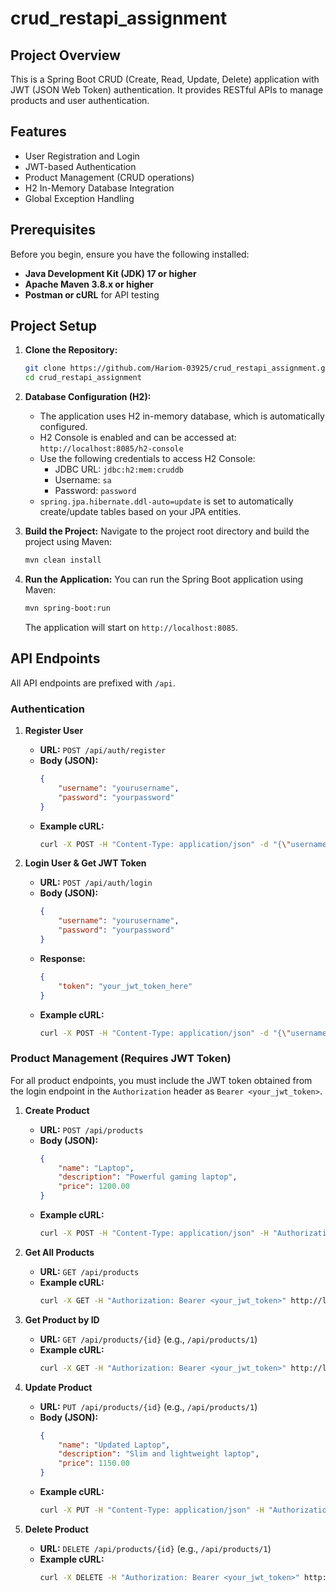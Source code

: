 # crud_restapi_assignment

## Project Overview

This is a Spring Boot CRUD (Create, Read, Update, Delete) application with JWT (JSON Web Token) authentication. It provides RESTful APIs to manage products and user authentication.

## Features

*   User Registration and Login
*   JWT-based Authentication
*   Product Management (CRUD operations)
*   H2 In-Memory Database Integration
*   Global Exception Handling

## Prerequisites

Before you begin, ensure you have the following installed:

*   **Java Development Kit (JDK) 17 or higher**
*   **Apache Maven 3.8.x or higher**
*   **Postman or cURL** for API testing

## Project Setup

1.  **Clone the Repository:**
    ```bash
    git clone https://github.com/Hariom-03925/crud_restapi_assignment.git
    cd crud_restapi_assignment
    ```

2.  **Database Configuration (H2):**
    *   The application uses H2 in-memory database, which is automatically configured.
    *   H2 Console is enabled and can be accessed at: `http://localhost:8085/h2-console`
    *   Use the following credentials to access H2 Console:
        *   JDBC URL: `jdbc:h2:mem:cruddb`
        *   Username: `sa`
        *   Password: `password`
    *   `spring.jpa.hibernate.ddl-auto=update` is set to automatically create/update tables based on your JPA entities.

3.  **Build the Project:**
    Navigate to the project root directory and build the project using Maven:
    ```bash
    mvn clean install
    ```

4.  **Run the Application:**
    You can run the Spring Boot application using Maven:
    ```bash
    mvn spring-boot:run
    ```
    The application will start on `http://localhost:8085`.

## API Endpoints

All API endpoints are prefixed with `/api`.

### Authentication

1.  **Register User**
    *   **URL:** `POST /api/auth/register`
    *   **Body (JSON):**
        ```json
        {
            "username": "yourusername",
            "password": "yourpassword"
        }
        ```
    *   **Example cURL:**
        ```bash
        curl -X POST -H "Content-Type: application/json" -d "{\"username\":\"testuser\", \"password\":\"testpassword\"}" http://localhost:8085/api/auth/register
        ```

2.  **Login User & Get JWT Token**
    *   **URL:** `POST /api/auth/login`
    *   **Body (JSON):**
        ```json
        {
            "username": "yourusername",
            "password": "yourpassword"
        }
        ```
    *   **Response:**
        ```json
        {
            "token": "your_jwt_token_here"
        }
        ```
    *   **Example cURL:**
        ```bash
        curl -X POST -H "Content-Type: application/json" -d "{\"username\":\"testuser\", \"password\":\"testpassword\"}" http://localhost:8085/api/auth/login
        ```

### Product Management (Requires JWT Token)

For all product endpoints, you must include the JWT token obtained from the login endpoint in the `Authorization` header as `Bearer <your_jwt_token>`.

1.  **Create Product**
    *   **URL:** `POST /api/products`
    *   **Body (JSON):**
        ```json
        {
            "name": "Laptop",
            "description": "Powerful gaming laptop",
            "price": 1200.00
        }
        ```
    *   **Example cURL:**
        ```bash
        curl -X POST -H "Content-Type: application/json" -H "Authorization: Bearer <your_jwt_token>" -d "{\"name\":\"Laptop\", \"description\":\"Powerful gaming laptop\", \"price\":1200.00}" http://localhost:8085/api/products
        ```

2.  **Get All Products**
    *   **URL:** `GET /api/products`
    *   **Example cURL:**
        ```bash
        curl -X GET -H "Authorization: Bearer <your_jwt_token>" http://localhost:8085/api/products
        ```

3.  **Get Product by ID**
    *   **URL:** `GET /api/products/{id}` (e.g., `/api/products/1`)
    *   **Example cURL:**
        ```bash
        curl -X GET -H "Authorization: Bearer <your_jwt_token>" http://localhost:8085/api/products/1
        ```

4.  **Update Product**
    *   **URL:** `PUT /api/products/{id}` (e.g., `/api/products/1`)
    *   **Body (JSON):**
        ```json
        {
            "name": "Updated Laptop",
            "description": "Slim and lightweight laptop",
            "price": 1150.00
        }
        ```
    *   **Example cURL:**
        ```bash
        curl -X PUT -H "Content-Type: application/json" -H "Authorization: Bearer <your_jwt_token>" -d "{\"name\":\"Updated Laptop\", \"description\":\"Slim and lightweight laptop\", \"price\":1150.00}" http://localhost:8085/api/products/1
        ```

5.  **Delete Product**
    *   **URL:** `DELETE /api/products/{id}` (e.g., `/api/products/1`)
    *   **Example cURL:**
        ```bash
        curl -X DELETE -H "Authorization: Bearer <your_jwt_token>" http://localhost:8085/api/products/1
        ```
